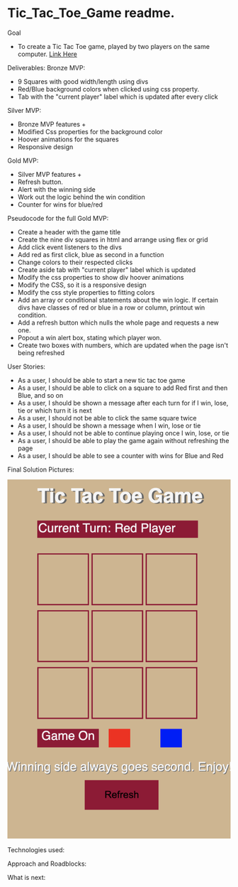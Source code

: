 # Tic_Tac_Toe_Game readme.

Goal 
- To create a Tic Tac Toe game, played by two players on the same
computer.  <a href="https://hpapucha.github.io/Tic_Tac_Toe_Game/">Link Here</a>

Deliverables: 
Bronze MVP: 
- 9 Squares with good width/length using divs
- Red/Blue background colors when clicked using css property.
- Tab with the "current player" label which is updated after every click

Silver MVP: 
- Bronze MVP features + 
- Modified Css properties for the background color
- Hoover animations for the squares
- Responsive design


Gold MVP:
- Silver MVP features +
- Refresh button. 
- Alert with the winning side
- Work out the logic behind the win condition  
- Counter for wins for blue/red

Pseudocode for the full Gold MVP:
- Create a header with the game title
- Create the nine div squares in html and arrange using flex or grid
- Add click event listeners to the divs
- Add red as first click, blue as second in a function
- Change colors to their respected clicks
- Create aside tab with "current player" label which is updated
- Modify the css properties to show div hoover animations
- Modify the CSS, so it is a responsive design
- Modify the css style properties to fitting colors
- Add an array or conditional statements about the win logic. If certain divs have classes of red
or blue in a row or column, printout win condition.
- Add a refresh button which nulls the whole page and requests a new one.
- Popout a win alert box, stating which player won.
- Create two boxes with numbers, which are updated when the page isn't being refreshed
  
User Stories:

- As a user, I should be able to start a new tic tac toe game
- As a user, I should be able to click on a square to add Red first and then Blue, and so on
- As a user, I should be shown a message after each turn for if I win, lose, tie or which turn it is next
- As a user, I should not be able to click the same square twice
- As a user, I should be shown a message when I win, lose or tie
- As a user, I should not be able to continue playing once I win, lose, or tie
- As a user, I should be able to play the game again without refreshing the page
- As a user, I should be able to see a counter with wins for Blue and Red

Final Solution Pictures:

![InitialImage](/Images/initial.png)

Technologies used:

Approach and Roadblocks:

What is next:






